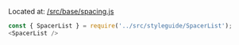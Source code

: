 Located at: [/src/base/spacing.js](https://github.com/wearethescenery/ether-system-react/blob/master/src/base/spacing.js)

```js noeditor
const { SpacerList } = require('../src/styleguide/SpacerList');
<SpacerList />
```
